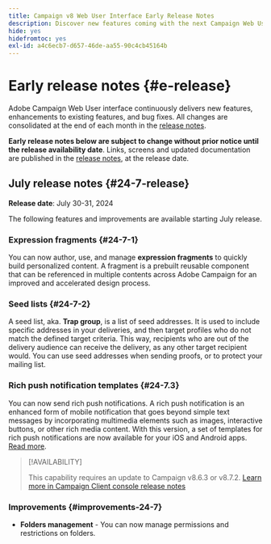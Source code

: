 ```yaml
---
title: Campaign v8 Web User Interface Early Release Notes
description: Discover new features coming with the next Campaign Web User Interface release
hide: yes
hidefromtoc: yes
exl-id: a4c6ecb7-d657-46de-aa55-90c4cb45164b
---
```

# Early release notes {#e-release}

Adobe Campaign Web User interface continuously delivers new features, enhancements to existing features, and bug fixes. All changes are consolidated at the end of each month in the [release notes](release-notes.md). 

**Early release notes below are subject to change without prior notice until the release availability date**. Links, screens and updated documentation are published in the [release notes](release-notes.md), at the release date.

## July release notes {#24-7-release}

**Release date**: July 30-31, 2024

The following features and improvements are available starting July release.

### Expression fragments {#24-7-1}

You can now author, use, and manage **expression fragments** to quickly build personalized content. A fragment is a prebuilt reusable component that can be referenced in multiple contents across Adobe Campaign for an improved and accelerated design process.

### Seed lists {#24-7-2}

A seed list, aka. **Trap group**, is a list of seed addresses. It is used to include specific addresses in your deliveries, and then target profiles who do not match the defined target criteria. This way, recipients who are out of the delivery audience can receive the delivery, as any other target recipient would. You can use seed addresses when sending proofs, or to protect your mailing list.

### Rich push notification templates {#24-7.3}

You can now send rich push notifications. A rich push notification is an enhanced form of mobile notification that goes beyond simple text messages by incorporating multimedia elements such as images, interactive buttons, or other rich media content. With this version, a set of templates for rich push notifications are now available for your iOS and Android apps. [Read more](../send/rich-push.md). 

>[!AVAILABILITY]
>
>This capability requires an update to Campaign v8.6.3 or v8.7.2. [Learn more in Campaign Client console release notes](https://experienceleague.adobe.com/en/docs/campaign/campaign-v8/releases/release-notes)


### Improvements {#improvements-24-7}

* **Folders management** - You can now manage permissions and restrictions on folders.
